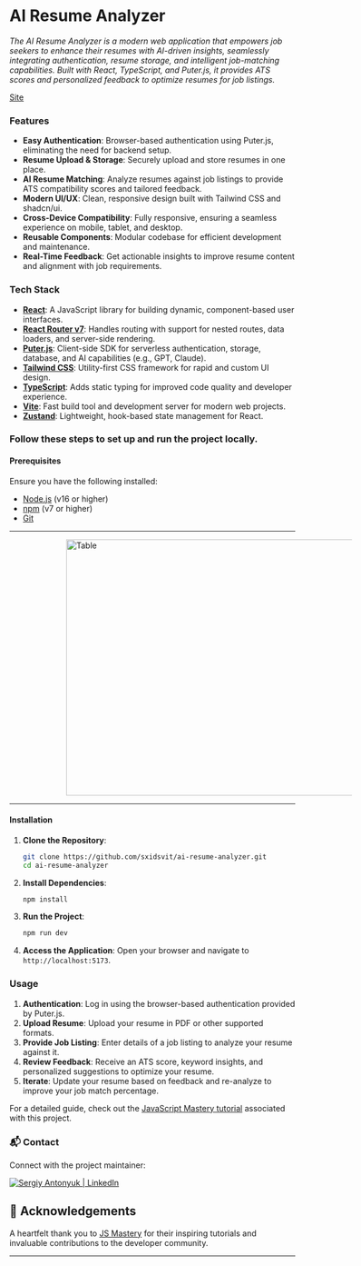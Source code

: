 # AI Resume Analyzer

_The AI Resume Analyzer is a modern web application that empowers job seekers to enhance their resumes with AI-driven insights, seamlessly integrating authentication, resume storage, and intelligent job-matching capabilities._
_Built with React, TypeScript, and Puter.js, it provides ATS scores and personalized feedback to optimize resumes for job listings._

[Site](https://ai-resume-analyzer.vercel.app/)

### Features

- **Easy Authentication**: Browser-based authentication using Puter.js, eliminating the need for backend setup.
- **Resume Upload & Storage**: Securely upload and store resumes in one place.
- **AI Resume Matching**: Analyze resumes against job listings to provide ATS compatibility scores and tailored feedback.
- **Modern UI/UX**: Clean, responsive design built with Tailwind CSS and shadcn/ui.
- **Cross-Device Compatibility**: Fully responsive, ensuring a seamless experience on mobile, tablet, and desktop.
- **Reusable Components**: Modular codebase for efficient development and maintenance.
- **Real-Time Feedback**: Get actionable insights to improve resume content and alignment with job requirements.

### Tech Stack

- [**React**](https://react.dev/reference): A JavaScript library for building dynamic, component-based user interfaces.
- [**React Router v7**](https://reactrouter.com/en/7.24.1): Handles routing with support for nested routes, data loaders, and server-side rendering.
- [**Puter.js**](https://docs.puter.com/puter-js-sdk): Client-side SDK for serverless authentication, storage, database, and AI capabilities (e.g., GPT, Claude).
- [**Tailwind CSS**](https://tailwindcss.com/docs): Utility-first CSS framework for rapid and custom UI design.
- [**TypeScript**](https://www.typescriptlang.org/docs): Adds static typing for improved code quality and developer experience.
- [**Vite**](https://vite.dev/guide): Fast build tool and development server for modern web projects.
- [**Zustand**](https://zustand-demo.pmnd.rs/): Lightweight, hook-based state management for React.

### Follow these steps to set up and run the project locally.

#### Prerequisites

Ensure you have the following installed:

- [Node.js](https://nodejs.org/) (v16 or higher)
- [npm](https://www.npmjs.com/) (v7 or higher)
- [Git](https://git-scm.com/)

---

![]()<img src="demo.gif" alt="Table" width="846" height="451" style="display: block; margin-left:100px ;">

---

#### Installation

1. **Clone the Repository**:

   ```bash
   git clone https://github.com/sxidsvit/ai-resume-analyzer.git
   cd ai-resume-analyzer
   ```

2. **Install Dependencies**:

   ```bash
   npm install
   ```

3. **Run the Project**:

   ```bash
   npm run dev
   ```

4. **Access the Application**:
   Open your browser and navigate to `http://localhost:5173`.

### Usage

1. **Authentication**: Log in using the browser-based authentication provided by Puter.js.
2. **Upload Resume**: Upload your resume in PDF or other supported formats.
3. **Provide Job Listing**: Enter details of a job listing to analyze your resume against it.
4. **Review Feedback**: Receive an ATS score, keyword insights, and personalized suggestions to optimize your resume.
5. **Iterate**: Update your resume based on feedback and re-analyze to improve your job match percentage.

For a detailed guide, check out the [JavaScript Mastery tutorial](https://www.youtube.com/@javascriptmastery) associated with this project.

### 📬 Contact

Connect with the project maintainer:

[<img alt="Sergiy Antonyuk | LinkedIn" src="https://img.shields.io/badge/LinkedIn-0077B5.svg?&style=for-the-badge&logo=linkedin&logoColor=white" />][linkedin]

[linkedin]: https://www.linkedin.com/in/sergiy-antonyuk/

## 🙏 Acknowledgements

A heartfelt thank you to [JS Mastery](https://www.youtube.com/@javascriptmastery) for their inspiring tutorials and invaluable contributions to the developer community.

---
